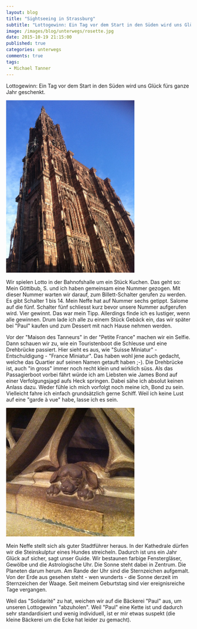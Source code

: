 ```yaml
---
layout: blog
title: "Sightseeing in Strassburg"
subtitle: "Lottogewinn: Ein Tag vor dem Start in den Süden wird uns Glück fürs ganze Jahr geschenkt"
image: /images/blog/unterwegs/rosette.jpg
date: 2015-10-19 21:15:00
published: true
categories: unterwegs
comments: true
tags:
 - Michael Tanner
---
```

Lottogewinn: Ein Tag vor dem Start in den Süden wird uns Glück fürs ganze Jahr geschenkt.

<img class="leadimage left" width="350" title="Sigthseeing in Strassburg: Kathedrale" src="/images/blog/unterwegs/kathedrale.jpg">

Wir spielen Lotto in der Bahnofshalle um ein Stück Kuchen. Das geht so: Mein Göttibub, S. und ich haben gemeinsam eine Nummer gezogen. Mit dieser Nummer warten wir darauf, zum Billett-Schalter gerufen zu werden. Es gibt Schalter 1 bis 14. Mein Neffe hat auf Nummer sechs getippt. Salome auf die fünf. Schalter fünf schliesst kurz bevor unsere Nummer aufgerufen wird. Vier gewinnt. Das war mein Tipp. Allerdings finde ich es lustiger, wenn alle gewinnen. Drum lade ich alle zu einem Stück Gebäck ein, das wir später bei "Paul" kaufen und zum Dessert mit nach Hause nehmen werden.

Vor der "Maison des Tanneurs" in der "Petite France" machen wir ein Selfie. Dann schauen wir zu, wie ein Touristenboot die Schleuse und eine Drehbrücke passiert. Hier sieht es aus, wie "Suisse Miniatur" - Entschuldigung - "France Miniatur". Das haben wohl jene auch gedacht, welche das Quartier auf seinen Namen getauft haben ;-). Die Drehbrücke ist, auch "in gross" immer noch recht klein und wirklich süss. Als das Passagierboot vorbei fährt würde ich am Liebsten wie James Bond auf einer Verfolgungsjagd aufs Heck springen. Dabei sähe ich absolut keinen Anlass dazu. Weder fühle ich mich vorfolgt noch meine ich, Bond zu sein. Vielleicht fahre ich einfach grundsätzlich gerne Schiff. Weil ich keine Lust auf eine "garde à vue" habe, lasse ich es sein.

<img class="leadimage left" width="350" title="Wer den Hund streichelt hat ein Jahr lang Glück - wird gesagt" src="/images/blog/unterwegs/hund.jpg">

Mein Neffe stellt sich als guter Stadtführer heraus. In der Kathedrale dürfen wir die Steinskulptur eines Hundes streicheln. Dadurch ist uns ein Jahr Glück auf sicher, sagt unser Guide. Wir bestaunen farbige Fenstergläser, Gewölbe und die Astrologische Uhr. Die Sonne steht dabei in Zentrum. Die Planeten darum herum. Am Rande der Uhr sind die Sternzeichen aufgemalt. Von der Erde aus gesehen steht - wen wunderts - die Sonne derzeit im Sternzeichen der Waage. Seit meinem Geburtstag sind vier ereignisreiche Tage vergangen.

Weil das "Solidarité" zu hat, weichen wir auf die Bäckerei "Paul" aus, um unseren Lottogewinn "abzuholen". Weil "Paul" eine Kette ist und dadurch sehr standardisiert und wenig individuell, ist er mir etwas suspekt (die kleine Bäckerei um die Ecke hat leider zu gemacht).
